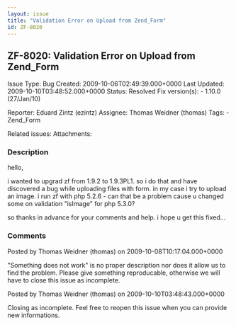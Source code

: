 ```yaml
---
layout: issue
title: "Validation Error on Upload from Zend_Form"
id: ZF-8020
---
```


ZF-8020: Validation Error on Upload from Zend\_Form
---------------------------------------------------

 Issue Type: Bug Created: 2009-10-06T02:49:39.000+0000 Last Updated: 2009-10-10T03:48:52.000+0000 Status: Resolved Fix version(s): - 1.10.0 (27/Jan/10)
 
 Reporter:  Eduard Zintz (ezintz)  Assignee:  Thomas Weidner (thomas)  Tags: - Zend\_Form
 
 Related issues: 
 Attachments: 
### Description

hello,

i wanted to upgrad zf from 1.9.2 to 1.9.3PL1. so i do that and have discovered a bug while uploading files with form. in my case i try to upload an image. i run zf with php 5.2.6 - can that be a problem cause u changed some on validation "isImage" for php 5.3.0?

so thanks in advance for your comments and help. i hope u get this fixed...

 

 

### Comments

Posted by Thomas Weidner (thomas) on 2009-10-08T10:17:04.000+0000

"Something does not work" is no proper description nor does it allow us to find the problem. Please give something reproducable, otherwise we will have to close this issue as incomplete.

 

 

Posted by Thomas Weidner (thomas) on 2009-10-10T03:48:43.000+0000

Closing as incomplete. Feel free to reopen this issue when you can provide new informations.

 

 